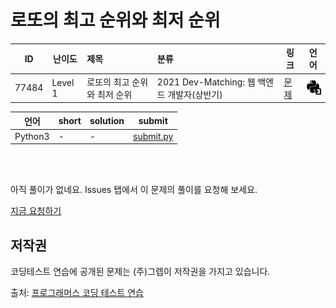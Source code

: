 # 로또의 최고 순위와 최저 순위

| ID | 난이도 | 제목 | 분류 | 링크 | 언어 |
| -- | ---- | :-- | :-- | --- | --- |
| 77484 | Level 1 | 로또의 최고 순위와 최저 순위 | 2021 Dev-Matching: 웹 백엔드 개발자(상반기) | [문제](https://programmers.co.kr/learn/courses/30/lessons/77484) | [![python3](/assets/python3.svg)](submit.py) |

| 언어 | short | solution | submit |
| --- | ----- | -------- | ------ |
| Python3 | - | - | [submit.py](submit.py) |

<br>
<br>

아직 풀이가 없네요. Issues 탭에서 이 문제의 풀이를 요청해 보세요.

[지금 요청하기](https://github.com/yuneg11/Programmers-Solutions/issues/new?body=%2277484%3A+%EB%A1%9C%EB%98%90%EC%9D%98+%EC%B5%9C%EA%B3%A0+%EC%88%9C%EC%9C%84%EC%99%80+%EC%B5%9C%EC%A0%80+%EC%88%9C%EC%9C%84%22+%EB%AC%B8%EC%A0%9C%EC%97%90+%EB%8C%80%ED%95%9C+%ED%92%80%EC%9D%B4%EB%A5%BC+%EC%9E%91%EC%84%B1%ED%95%B4+%EC%A3%BC%EC%84%B8%EC%9A%94%21%0A%ED%8A%B9%ED%9E%88+%EB%8B%A4%EC%9D%8C+%EB%82%B4%EC%9A%A9%EC%97%90+%EB%8C%80%ED%95%B4+%EC%84%A4%EB%AA%85%ED%95%B4+%EC%A3%BC%EC%84%B8%EC%9A%94.%0A+-+&title=%5B%ED%92%80%EC%9D%B4%EC%9A%94%EC%B2%AD%5D+77484+-+%EB%A1%9C%EB%98%90%EC%9D%98+%EC%B5%9C%EA%B3%A0+%EC%88%9C%EC%9C%84%EC%99%80+%EC%B5%9C%EC%A0%80+%EC%88%9C%EC%9C%84&labels=Request)


## 저작권

코딩테스트 연습에 공개된 문제는 (주)그렙이 저작권을 가지고 있습니다.

출처: [프로그래머스 코딩 테스트 연습](https://programmers.co.kr/learn/challenges)

